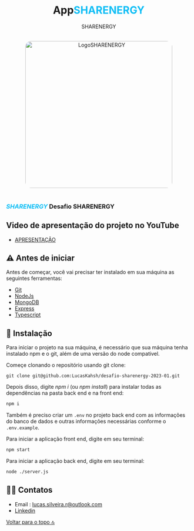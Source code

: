 <h1 align="center" id="top">App<span style="color:#10BEF5">SHARENERGY</span></h1>
<p align="center">SHARENERGY</p>
<br>
<div align="center">
  <img src="https://media.licdn.com/dms/image/C4E0BAQF7ZTVfAKGA2w/company-logo_100_100/0/1602075568390?e=1680739200&v=beta&t=9TqmnkZuEMCzjrdTs1XXC37d9H-u-ld5YHIruzfp2Hc" style="border-radius: 4%" width="400px" alt="LogoSHARENERGY"/>
</div>
<br>
<p align="center">
<h3 align="left">
<span style="color:#10BEF5"><em>SHARENERGY</em></span> Desafio SHARENERGY
</h3>

## Video de apresentação do projeto no YouTube

- [APRESENTAÇÃO](https://youtu.be/yNNcnjNhITI)

## ⚠ Antes de iniciar

Antes de começar, você vai precisar ter instalado em sua máquina as seguintes ferramentas:

- [Git](https://git-scm.com)
- [NodeJs](https://nodejs.org/en/)
- [MongoDB](https://www.mongodb.com/)
- [Express](https://expressjs.com/)
- [Typescript](https://www.typescriptlang.org/)

## 🎲 Instalação

Para iniciar o projeto na sua máquina, é necessário que sua máquina tenha instalado npm e o git, além de uma versão do node compativel.

Começe clonando o repositório usando git clone:

```
git clone git@github.com:LucasKahsh/desafio-sharenergy-2023-01.git
```

Depois disso, digite <em>npm i</em> (ou <em>npm install</em>) para instalar todas as dependências na pasta back end e na front end:

```bash
npm i
```

Também é preciso criar um `.env` no projeto back end com as informações do banco de dados e outras informações necessárias conforme o `.env.example`.

Para iniciar a aplicação front end, digite em seu terminal:

```bash
npm start
```

Para iniciar a aplicação back end, digite em seu terminal:

```bash
node ./server.js
```

## 🧑‍💻 Contatos

- Email : lucas.silveira.r@outlook.com
- [Linkedin](https://www.linkedin.com/in/lucas-ribeirodev)

[Voltar para o topo 🔝](#top)
